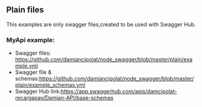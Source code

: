 ## Plain files
This examples are only swagger files,created to be used with Swagger Hub.

### **MyApi example**:
- Swagger files: https://github.com/damiancipolat/node_swagger/blob/master/plain/example.yml
- Swagger file & schemas:https://github.com/damiancipolat/node_swagger/blob/master/plain/example_schemas.yml
- Swagger Hub link:https://app.swaggerhub.com/apis/damcipolat-recargapay/Damian-API/base-schemas
